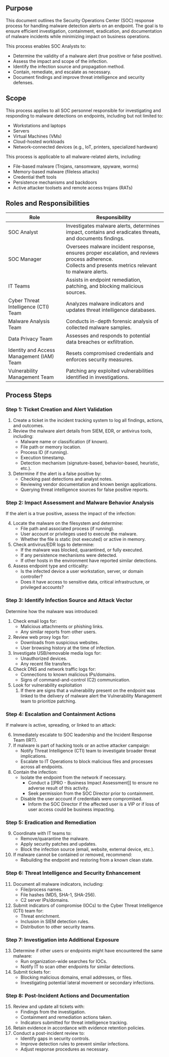 ## Purpose
This document outlines the Security Operations Center (SOC) response process for handling malware detection alerts on an endpoint. The goal is to ensure efficient investigation, containment, eradication, and documentation of malware incidents while minimizing impact on business operations.

This process enables SOC Analysts to:

- Determine the validity of a malware alert (true positive or false positive).
- Assess the impact and scope of the infection.
- Identify the infection source and propagation method.
- Contain, remediate, and escalate as necessary.
- Document findings and improve threat intelligence and security defenses.

## Scope
This process applies to all SOC personnel responsible for investigating and responding to malware detections on endpoints, including but not limited to:

- Workstations and laptops
- Servers
- Virtual Machines (VMs)
- Cloud-hosted workloads
- Network-connected devices (e.g., IoT, printers, specialized hardware)

This process is applicable to all malware-related alerts, including:

- File-based malware (Trojans, ransomware, spyware, worms)
- Memory-based malware (fileless attacks)
- Credential theft tools
- Persistence mechanisms and backdoors
- Active attacker toolsets and remote access trojans (RATs)

## Roles and Responsibilities

| Role                                      | Responsibility                                                                                                                                             |
| ----------------------------------------- | ---------------------------------------------------------------------------------------------------------------------------------------------------------- |
| SOC Analyst                               | Investigates malware alerts, determines impact, contains and eradicates threats, and documents findings.                                                   |
| SOC Manager                               | Oversees malware incident response, ensures proper escalation, and reviews process adherence.<br>Collects and presents metrics relevant to malware alerts. |
| IT Teams                                  | Assists in endpoint remediation, patching, and blocking malicious sources.                                                                                 |
| Cyber Threat Intelligence (CTI) Team      | Analyzes malware indicators and updates threat intelligence databases.                                                                                     |
| Malware Analysis Team                     | Conducts in-depth forensic analysis of collected malware samples.                                                                                          |
| Data Privacy Team                         | Assesses and responds to potential data breaches or exfiltration.                                                                                          |
| Identity and Access Management (IAM) Team | Resets compromised credentials and enforces security measures.                                                                                             |
| Vulnerability Management Team             | Patching any exploited vulnerabilities identified in investigations.                                                                                       |
## Process Steps
### Step 1: Ticket Creation and Alert Validation

1. Create a ticket in the incident tracking system to log all findings, actions, and outcomes.
2. Review the malware alert details from SIEM, EDR, or antivirus tools, including:
    - Malware name or classification (if known).
    - File path or memory location.
    - Process ID (if running).
    - Execution timestamp.
    - Detection mechanism (signature-based, behavior-based, heuristic, etc.).
3. Determine if the alert is a false positive by:
    - Checking past detections and analyst notes.
    - Reviewing vendor documentation and known benign applications.
    - Querying threat intelligence sources for false positive reports.

### Step 2: Impact Assessment and Malware Behavior Analysis

If the alert is a true positive, assess the impact of the infection:

4. Locate the malware on the filesystem and determine:
    - File path and associated process (if running).
    - User account or privileges used to execute the malware.
    - Whether the file is static (not executed) or active in memory.
5. Check antivirus/EDR logs to determine:
    - If the malware was blocked, quarantined, or fully executed.
    - If any persistence mechanisms were detected.
    - If other hosts in the environment have reported similar detections.
6. Assess endpoint type and criticality:
    - Is the infected device a user workstation, server, or domain controller?
    - Does it have access to sensitive data, critical infrastructure, or privileged accounts?

### Step 3: Identify Infection Source and Attack Vector

Determine how the malware was introduced:

1. Check email logs for:
    - Malicious attachments or phishing links.
    - Any similar reports from other users.
2. Review web proxy logs for:
    - Downloads from suspicious websites.
    - User browsing history at the time of infection.
3. Investigate USB/removable media logs for:
    - Unauthorized devices.
    - Any recent file transfers.
4. Check DNS and network traffic logs for:
    - Connections to known malicious IPs/domains.
    - Signs of command-and-control (C2) communication.
5. Look for vulnerability exploitation
	1. If there are signs that a vulnerability present on the endpoint was linked to the delivery of malware alert the Vulnerability Management team to prioritize patching.

### Step 4: Escalation and Containment Actions

If malware is active, spreading, or linked to an attack:

6. Immediately escalate to SOC leadership and the Incident Response Team (IRT).
7. If malware is part of hacking tools or an active attacker campaign:
    - Notify Threat Intelligence (CTI) team to investigate broader threat implications.
    - Escalate to IT Operations to block malicious files and processes across all endpoints.
8. Contain the infection:
    - Isolate the endpoint from the network if necessary.
	    - Conduct a [[PRO - Business Impact Assessment]] to ensure no adverse result of this activity.
	    - Seek permission from the SOC Director prior to containment.
    - Disable the user account if credentials were compromised.
	    - Inform the SOC Director if the affected user is a VIP or if loss of user access could be business impacting.

### Step 5: Eradication and Remediation

9. Coordinate with IT teams to:
    - Remove/quarantine the malware.
    - Apply security patches and updates.
    - Block the infection source (email, website, external device, etc.).
10. If malware cannot be contained or removed, recommend:
    - Rebuilding the endpoint and restoring from a known clean state.

### Step 6: Threat Intelligence and Security Enhancement

11. Document all malware indicators, including:
    - File/process names.
    - File hashes (MD5, SHA-1, SHA-256).
    - C2 server IPs/domains.
12. Submit indicators of compromise (IOCs) to the Cyber Threat Intelligence (CTI) team for:
    - Threat enrichment.
    - Inclusion in SIEM detection rules.
    - Distribution to other security teams.

### Step 7: Investigation into Additional Exposure

13. Determine if other users or endpoints might have encountered the same malware:
    - Run organization-wide searches for IOCs.
    - Notify IT to scan other endpoints for similar detections.
14. Submit tickets for:
    - Blocking malicious domains, email addresses, or files.
    - Investigating potential lateral movement or secondary infections.

### Step 8: Post-Incident Actions and Documentation

15. Review and update all tickets with:
    - Findings from the investigation.
    - Containment and remediation actions taken.
    - Indicators submitted for threat intelligence tracking.
16. Retain evidence in accordance with evidence retention policies.
17. Conduct a post-incident review to:
    - Identify gaps in security controls.
    - Improve detection rules to prevent similar infections.
    - Adjust response procedures as necessary.